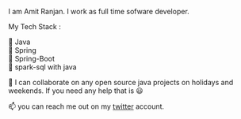 I am Amit Ranjan. I work as full time sofware developer. 

My Tech Stack : 

:tada: Java <br/>
:tada: Spring<br/>
:tada: Spring-Boot<br/>
:tada: spark-sql with java

👯 I can collaborate on any open source java projects on holidays and weekends. If you need any help that is :smiley: <br/>


📫 you can reach me out on my [twitter](https://twitter.com/amitranjan4892) account.

<!--
**amitranjan53/amitranjan53** is a ✨ _special_ ✨ repository because its `README.md` (this file) appears on your GitHub profile.

Here are some ideas to get you started:

- 🔭 I’m currently working on ...
- 🌱 I’m currently learning ...
- 👯 I’m looking to collaborate on ...
- 🤔 I’m looking for help with ...
- 💬 Ask me about ...
- 📫 How to reach me: ...
- 😄 Pronouns: ...
- ⚡ Fun fact: ...
-->
